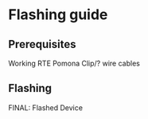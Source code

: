 # Flashing guide

[comment]: <> (Type: How To Gudie )

## Prerequisites

Working RTE
Pomona Clip/?
wire cables

## Flashing

FINAL: Flashed Device